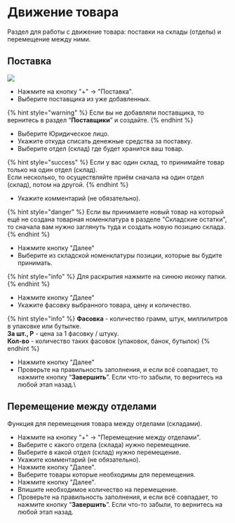 # Движение товара

Раздел для работы с движение товара: поставки на склады (отделы) и перемещение между ними.&#x20;

## Поставка

![](../../.gitbook/assets/Screenshot\_3.png)

* Нажмите на кнопку "+" -> "Поставка".
* Выберите поставщика из уже добавленных.

{% hint style="warning" %}
Если вы не добавляли поставщика, то вернитесь в раздел “**Поставщики**” и создайте.
{% endhint %}

* Выберите Юридическое лицо.
* Укажите откуда списать денежные средства за поставку.
* Выберите отдел (склад) где будет хранится ваш товар.

{% hint style="success" %}
Если у вас один склад, то принимайте товар только на один отдел (склад).\
Если несколько, то осуществляйте приём сначала на один отдел (склад), потом на другой.
{% endhint %}

* Укажите комментарий (не обязательно).

{% hint style="danger" %}
Если вы принимаете новый товар на который ещё не создана товарная номенклатура в разделе "Складские остатки", то сначала вам нужно заглянуть туда и создать новую позицию склада.
{% endhint %}

* Нажмите кнопку "Далее"
* Выберите из складской номенклатуры позиции, которые вы будите принимать.

{% hint style="info" %}
Для раскрытия нажмите на синюю иконку папки.
{% endhint %}

* Нажмите кнопку "Далее"
* Укажите фасовку выбранного товара, цену и количество.

{% hint style="info" %}
**Фасовка** - количество грамм, штук, миллилитров в упаковке или бутылке.\
**За шт., Р** - цена за 1 фасовку / штуку.\
**Кол-во** - количество таких фасовок (упаковок, банок, бутылок)
{% endhint %}

* Нажмите кнопку "Далее"
* Проверьте на правильность заполнения, и если всё совпадает, то нажмите кнопку “**Завершить**”. Если что-то забыли, то вернитесь на любой этап назад.\


## Перемещение между отделами

Функция для перемещения товара между отделами (складами).



* Нажмите на кнопку "+" -> "Перемещение между отделами".
* Выберите с какого отдела (склада) нужно перемещение.
* Выберите в какой отдел (склад) нужно перемещение.
* Укажите комментарий (не обязательно).
* Нажмите кнопку "Далее".
* Выберите товары которые необходимы для перемещения.
* Нажмите кнопку "Далее".
* Впишите необходимое количество на перемещение.
* Проверьте на правильность заполнения, и если всё совпадает, то нажмите кнопку “**Завершить**”. Если что-то забыли, то вернитесь на любой этап назад.
